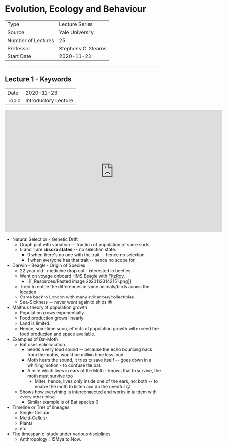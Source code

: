 # Evolution, Ecology and Behaviour

|                    |                     |
| ------------------ | ------------------- |
| Type               | Lecture Series      |
| Source             | Yale University     |
| Number of Lectures | 25                  |
| Professor          | Stephens C. Stearns |
| Start Date         | 2020-11-23          |

***

## Lecture 1 - Keywords

|       |                      |
| ----- | -------------------- |
| Date  | 2020-11-23           |
| Topic | Introductory Lecture |

<iframe width="700" height="394" src="https://www.youtube-nocookie.com/embed/VjgHd6HKtvE" frameborder="0" allow="accelerometer; autoplay; clipboard-write; encrypted-media; gyroscope; picture-in-picture" allowfullscreen></iframe>

*   Natural Selection -  Genetic Drift
    *   Graph plot with variation -- fraction of population of some sorts
    *   0 and 1 are **absorb states** -- no selection state.
        *   0 when there's no one with the trait --  hence no selection
        *   1 when everyone has that trait -- hence no scope for
*   Darwin - Beagle - Origin of Species
    *   22 year old - medicine drop out - interested in beetles.
    *   Went on voyage onboard HMS Beagle with [FitzRoy](https://en.wikipedia.org/wiki/Robert_FitzRoy).
        *   ![[_Resources/Pasted image 20201123142151.png]]
    *   Tried to notice the differences in same animals/birds across the location
    *   Came back to London with many evidences/collectibles.
    *   Sea-Sickness -- never went again to ships 😝
*   Malthus theory of population growth
    *   Population grows exponentially
    *   Food production grows linearly
    *   Land is limited.
    *   Hence, sometime soon, effects of population growth will exceed the food production and space available.
*   Examples of Bat-Moth
    *   Bat uses echolocation.
        *   Sends a very loud sound -- because the echo bouncing back from the moths, would be million time less loud.
        *   Moth hears the sound, it tries to save itself -- goes down in a whirling motion - to confuse the bat.
        *   A mite which lives in ears of the Moth - knows that to survive, the moth must survive too
            *   Mites, hence, lives only inside one of the ears, not both -- to enable the moth to listen and do the needful 😛
    *   Shows how everything is interconnected and works in tandem with every other thing.
        *   Similar example is of Bat species ()
*   Timeline or Tree of lineages
    *   Single-Cellular
    *   Multi-Cellular
    *   Plants
    *   etc
*   The timespan of study under various disciplines
    *   Anthropology : 15Mya to Now.
